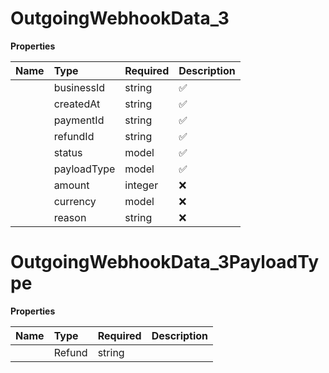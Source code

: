 # OutgoingWebhookData_3



**Properties**

| Name | Type | Required | Description |
| :-------- | :----------| :----------| :----------|
    | businessId | string | ✅ | The unique identifier of the business issuing the refund. |
    | createdAt | string | ✅ | The timestamp of when the refund was created in UTC. |
    | paymentId | string | ✅ | The unique identifier of the payment associated with the refund. |
    | refundId | string | ✅ | The unique identifier of the refund. |
    | status | model | ✅ |  |
    | payloadType | model | ✅ |  |
    | amount | integer | ❌ | The refunded amount. |
    | currency | model | ❌ |  |
    | reason | string | ❌ | The reason provided for the refund, if any. Optional. |

# OutgoingWebhookData_3PayloadType



**Properties**

| Name | Type | Required | Description |
| :-------- | :----------| :----------| :----------|
    | Refund | string |  | Refund |





<!-- This file was generated by liblab | https://liblab.com/ -->